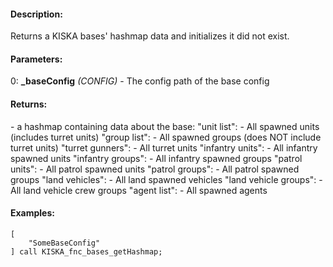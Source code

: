 #### Description:
Returns a KISKA bases' hashmap data and initializes it did not exist.

#### Parameters:
0: **_baseConfig** *(CONFIG)* - The config path of the base config

#### Returns:
<HASHMAP> - a hashmap containing data about the base:
        "unit list": <ARRAY of OBJECTs> - All spawned units (includes turret units)
        "group list": <ARRAY of GROUPs> - All spawned groups (does NOT include turret units)
        "turret gunners": <ARRAY of OBJECTs> - All turret units
        "infantry units": <ARRAY of OBJECTs> - All infantry spawned units
        "infantry groups": <ARRAY of GROUPs> - All infantry spawned groups
        "patrol units": <ARRAY of OBJECTs> - All patrol spawned units
        "patrol groups": <ARRAY of GROUPs> - All patrol spawned groups
        "land vehicles": <ARRAY of OBJECTs> - All land spawned vehicles
        "land vehicle groups": <ARRAY of GROUPs> - All land vehicle crew groups
        "agent list": <ARRAY of OBJECTs> - All spawned agents

#### Examples:
```sqf
[
    "SomeBaseConfig"
] call KISKA_fnc_bases_getHashmap;
```


